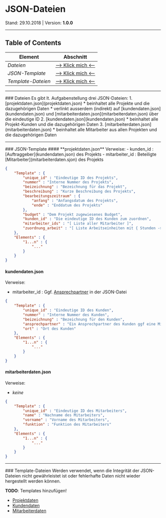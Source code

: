 # JSON-Dateien
Stand: 29.10.2018 | Version: **1.0.0**

---

## Table of Contents
Element | Abschnitt
--------|----------
*Dateien* | [--> Klick mich <--](#dateien)
*JSON-Template* | [--> Klick mich <--](#json-template)
*Template-Dateien* | [--> Klick mich <--](#template-files)

---

<a name="dateien" />
### Dateien
Es gibt lt. Aufgabenstellung drei JSON-Dateien:
1. [projektdaten.json](projektdaten.json)
    * beinhaltet alle Projekte und die dazugehörigen Daten
    * verlinkt ausserdem (indirekt) auf [kundendaten.json](kundendaten.json) und [mitarbeiterdaten.json](mitarbeiterdaten.json) über die eindeutige ID
2. [kundendaten.json](kundendaten.json)
    * beinhaltet alle Projekt-Kunden und die dazugehörigen Daten
3. [mitarbeiterdaten.json](mitarbeiterdaten.json)
    * beinhaltet alle Mitarbeiter aus allen Projekten und die dazugehörigen Daten

---

<a name="json-template" />
### JSON-Template
#### **projektdaten.json**
Verweise:
- kunden_id : [Auftraggeber](kundendaten.json) des Projekts
- mitarbeiter_id : Beteiligte  [Mitarbeiter](mitarbeiterdaten.sjon) des Projekts

```json
{
    "Template" : {
        "unique_id" : "Eindeutige ID des Projekts",
        "nummer" : "Interne Nummer des Projekts",
        "beizeichnung" : "Bezeichnung für das Projekt",
        "beschreibung" : "Kurze Beschreibung des Projekts",
        "bearbeitungszeitraum" : {
            "anfang" : "Anfangsdatum des Projekts",
            "ende" : "Enddatum des Projekts"
        },
        "budget" : "Dem Projekt zugewiesenes Budget",
        "kunden_id" : "Die eindeutige ID des Kunden zum zuordnen",
        "mitarbeiter_ids" : "[ Liste aller Mitarbeiter ]",
        "zuordnung_arbeit" : "[ Liste Arbeitseinheiten mit { Stunden -> Liste der zugeordneten Mitarbeiter } ]"
    },
    "Elements" : {
        "1...n" : {
            "..."
        }
    }
}
```

#### **kundendaten.json**
Verweise:
- mitarbeiter_id : Ggf. [Ansprechpartner](mitarbeiterdaten.json) in der JSON-Datei

```json
{
    "Template" : {
        "unique_id" : "Eindeutige ID des Kunden",
        "nummer" : "Interne Nummer des Kunden",
        "beizeichnung" : "Bezeichnung für den Kunden",
        "ansprechpartner" : "Ein Ansprechpartner des Kunden ggf eine Mitarbeiter-ID!",
        "ort" : "Ort des Kunden"
    },
    "Elements" : {
        "1...n" : {
            "..."
        }
    }
}
```

#### **mitarbeiterdaten.json**
Verweise:
- *keine*

```json
{
    "Template" : {
        "unique_id" : "Eindeutige ID des Mitarbeiters",
        "name" : "Nachname des Mitarbeiters",
        "vorname" : "Vorname des Mitarbeiters",
        "funktion" : "Funktion des Mitarbeiters"
    },
    "Elements" : {
        "1...n" : {
            "..."
        }
    }
}
```

---

<a name="template-files" />
### Template-Dateien
Werden verwendet, wenn die Integrität der JSON-Dateien nicht gewährleistet ist oder fehlerhafte Daten nicht wieder hergestellt werden können.

**TODO**: Templates hinzufügen!

- [Projektdaten]()
- [Kundendaten]()
- [Mitarbeiterdaten]()
